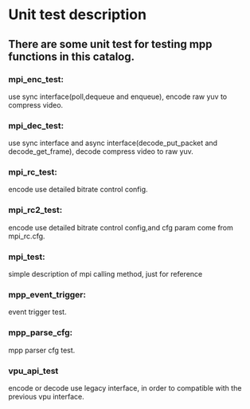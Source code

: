 # Unit test description

## There are some unit test for testing mpp functions in this catalog.

### mpi_enc_test:
use sync interface(poll,dequeue and enqueue), encode raw yuv to compress video.

### mpi_dec_test:
use sync interface and async interface(decode_put_packet and decode_get_frame),
decode compress video to raw yuv.

### mpi_rc_test:
encode use detailed bitrate control config.

### mpi_rc2_test:
encode use detailed bitrate control config,and cfg param come from mpi_rc.cfg.

### mpi_test:
simple description of mpi calling method, just for reference

### mpp_event_trigger:
event trigger test.

### mpp_parse_cfg:
mpp parser cfg test.

### vpu_api_test
encode or decode use legacy interface, in order to compatible with the previous
vpu interface.

